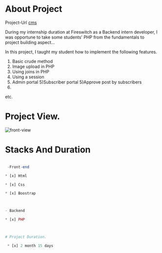 
# About Project



 Project-Url [cms](localhost/cms)

During my internship duration at Fireswitch as a Backend intern developer, I was opportune to take some students' PHP from the fundamentals to project building aspect...

In this project, I taught my student how to implement the following features.

1) Basic crude method
2) Image upload in PHP
3) Using joins in PHP
3) Using a session
4) Admin portal
5)Subscriber portal
5)Approve post by subscribers
6)
etc.

# Project View.

![front-view](/cms_3.png)

# Stacks And Duration



```PHP

 -Front-end 

* [x] Html

* [x] Css

* [x] Boostrap



- Backend

* [x] PHP



# Project Duration.

 * [x] 2 month 15 days

 ```


